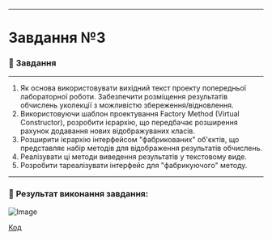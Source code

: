___

# Завдання №3 

### :scroll: **Завдання**
___
1. Як основа використовувати вихідний текст проекту попередньої лабораторної роботи. Забезпечити розміщення результатів обчислень уколекції з можливістю збереження/відновлення.
2. Використовуючи шаблон проектування Factory Method (Virtual Constructor), розробити ієрархію, що передбачає розширення рахунок додавання нових відображуваних класів.
3. Розширити ієрархію інтерфейсом "фабрикованих" об'єктів, що представляє набір методів для відображення результатів обчислень.
4. Реалізувати ці методи виведення результатів у текстовому виде.
5. Розробити тареалізувати інтерфейс для "фабрикуючого" методу.
___
### 📍 **Результат виконання завдання:** 
![Image](https://github.com/user-attachments/assets/d2ab6f84-46fa-4660-afdd-ff8ed26c7ceb)

[Код](https://github.com/DmytroLiutyi/Practice-OOP/blob/main/PracticeLiutyi/zavd2/main3.java)
